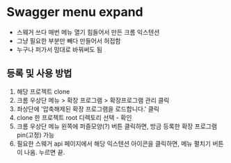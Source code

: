 # Swagger menu expand

* 스웨거 쓰다 매번 메뉴 열기 힘들어서 만든 크롬 익스텐션
* 그냥 필요한 부분만 빼다 만들어서 허접함
* 누구나 퍼가서 맘대로 바꿔써도 됨

## 등록 및 사용 방법
1. 해당 프로젝트 clone
2. 크롬 우상단 메뉴 > 확장 프로그램 > 확장프로그램 관리 클릭
3. 좌상단에 '압축해제된 확장 프로그램을 로드합니다.' 클릭
4. clone 한 프로젝트 root 디렉토리 선택 - 확인
5. 크롬 우상단 메뉴 왼쪽에 퍼즐모양(?) 버튼 클릭하면, 방금 등록한 확장 프로그램 pin(고정) 가능
6. 필요한 스웨거 api 페이지에서 해당 익스텐션 아이콘을 클릭하면, 메뉴 펼치기 버튼이 나옴. 누르면 끝.
